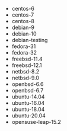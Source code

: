 - centos-6
- centos-7
- centos-8
- debian-9
- debian-10
- debian-testing
- fedora-31
- fedora-32
- freebsd-11.4
- freebsd-12.1
- netbsd-8.2
- netbsd-9.0
- openbsd-6.6
- openbsd-6.7
- ubuntu-14.04
- ubuntu-16.04
- ubuntu-18.04
- ubuntu-20.04
- opensuse-leap-15.2
